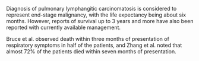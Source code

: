 Diagnosis of pulmonary lymphangitic carcinomatosis is considered to represent end-stage malignancy, with the life expectancy being about six months. However, reports of survival up to 3 years and more have also been reported with currently available management.

Bruce et al. observed death within three months of presentation of respiratory symptoms in half of the patients, and Zhang et al. noted that almost 72% of the patients died within seven months of presentation.